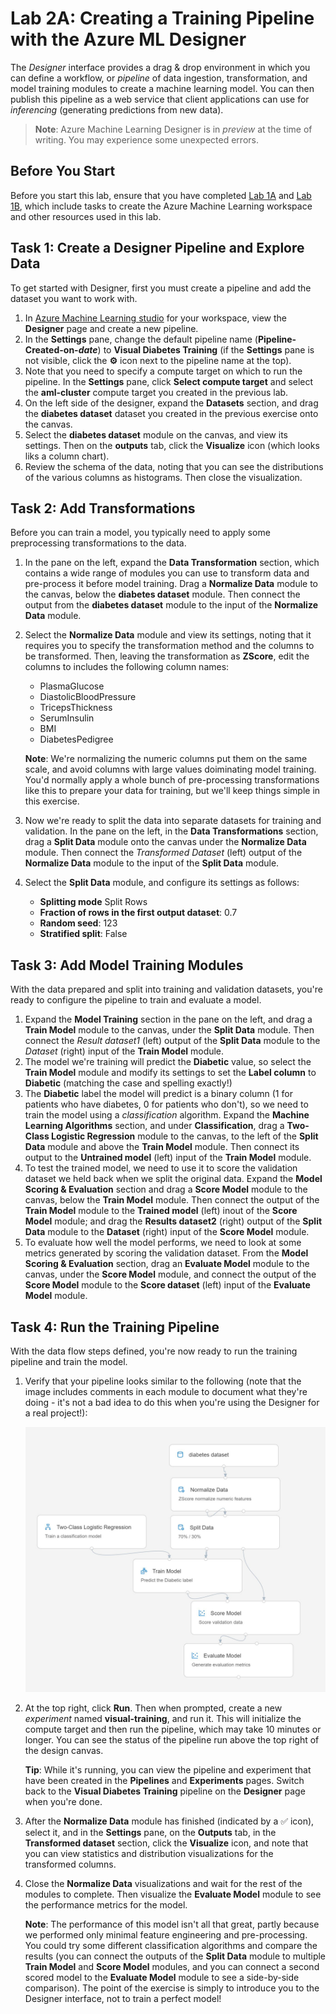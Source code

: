 # Lab 2A: Creating a Training Pipeline with the Azure ML Designer

The *Designer* interface provides a drag & drop environment in which you can define a workflow, or *pipeline* of data ingestion, transformation, and model training modules to create a machine learning model. You can then publish this pipeline as a web service that client applications can use for *inferencing* (generating predictions from new data).

> **Note**: Azure Machine Learning Designer is in *preview* at the time of writing. You may experience some unexpected errors.

## Before You Start

Before you start this lab, ensure that you have completed [Lab 1A](Lab01A.md) and [Lab 1B](Lab01B.md), which include tasks to create the Azure Machine Learning workspace and other resources used in this lab.

## Task 1: Create a Designer Pipeline and Explore Data

To get started with Designer, first you must create a pipeline and add the dataset you want to work with.

1. In [Azure Machine Learning studio](https://ml.azure.com) for your workspace, view the **Designer** page and create a new pipeline.
2. In the **Settings** pane, change the default pipeline name (**Pipeline-Created-on-*date***) to **Visual Diabetes Training** (if the **Settings** pane is not visible, click the **&#9881;** icon next to the pipeline name at the top).
3. Note that you need to specify a compute target on which to run the pipeline. In the **Settings** pane, click **Select compute target** and select the **aml-cluster** compute target you created in the previous lab.
4. On the left side of the designer, expand the **Datasets** section, and drag the **diabetes dataset** dataset you created in the previous exercise onto the canvas.
5. Select the **diabetes dataset** module on the canvas, and view its settings. Then on the **outputs** tab, click the **Visualize** icon (which looks liks a column chart).
6. Review the schema of the data, noting that you can see the distributions of the various columns as histograms. Then close the visualization.

## Task 2: Add Transformations

Before you can train a model, you typically need to apply some preprocessing transformations to the data.

1. In the pane on the left, expand the **Data Transformation** section, which contains a wide range of modules you can use to transform data and pre-process it before model training. Drag a **Normalize Data** module to the canvas, below the **diabetes dataset** module. Then connect the output from the **diabetes dataset** module to the input of the **Normalize Data** module.
2. Select the **Normalize Data** module and view its settings, noting that it requires you to specify the transformation method and the columns to be transformed. Then, leaving the transformation as **ZScore**, edit the columns to includes the following column names:
    * PlasmaGlucose
    * DiastolicBloodPressure
    * TricepsThickness
    * SerumInsulin
    * BMI
    * DiabetesPedigree

    **Note**: We're normalizing the numeric columns put them on the same scale, and avoid columns with large values doiminating model training. You'd normally apply a whole bunch of pre-processing transformations like this to prepare your data for training, but we'll keep things simple in this exercise.

3. Now we're ready to split the data into separate datasets for training and validation. In the pane on the left, in the **Data Transformations** section, drag a **Split Data** module onto the canvas under the **Normalize Data** module. Then connect the *Transformed Dataset* (left) output of the **Normalize Data** module to the input of the **Split Data** module.
4. Select the **Split Data** module, and configure its settings as follows:
    * **Splitting mode** Split Rows
    * **Fraction of rows in the first output dataset**: 0.7
    * **Random seed**: 123
    * **Stratified split**: False

## Task 3: Add Model Training Modules

With the data prepared and split into training and validation datasets, you're ready to configure the pipeline to train and evaluate a model.

1. Expand the **Model Training** section in the pane on the left, and drag a **Train Model** module to the canvas, under the **Split Data** module. Then connect the *Result dataset1* (left) output of the **Split Data** module to the *Dataset* (right) input of the **Train Model** module.
2. The model we're training will predict the **Diabetic** value, so select the **Train Model** module and modify its settings to set the **Label column** to  **Diabetic** (matching the case and spelling exactly!)
3. The **Diabetic** label the model will predict is a binary column (1 for patients who have diabetes, 0 for patients who don't), so we need to train the model using a *classification* algorithm. Expand the **Machine Learning Algorithms** section, and under **Classification**, drag a **Two-Class Logistic Regression** module to the canvas, to the left of the **Split Data** module and above the **Train Model** module. Then connect its output to the **Untrained model** (left) input of the **Train Model** module.
4. To test the trained model, we need to use it to score the validation dataset we held back when we split the original data. Expand the **Model Scoring & Evaluation** section and drag a **Score Model** module to the canvas, below the **Train Model** module. Then connect the output of the **Train Model** module to the **Trained model** (left) inout of the **Score Model** module; and drag the **Results dataset2** (right) output of the **Split Data** module to the **Dataset** (right) input of the **Score Model** module.
5. To evaluate how well the model performs, we need to look at some metrics generated by scoring the validation dataset. From the **Model Scoring & Evaluation** section, drag an **Evaluate Model** module to the canvas, under the **Score Model** module, and connect the output of the **Score Model** module to the **Score dataset** (left) input of the **Evaluate Model** module.

## Task 4:  Run the Training Pipeline

With the data flow steps defined, you're now ready to run the training pipeline and train the model.

1. Verify that your pipeline looks similar to the following (note that the image includes comments in each module to document what they're doing - it's not a bad idea to do this when you're using the Designer for a real project!):

    ![Visual Training Pipeline](images/visual-training.jpg)

2. At the top right, click **Run**. Then when prompted, create a new *experiment* named **visual-training**, and run it.  This will initialize the compute target and then run the pipeline, which may take 10 minutes or longer. You  can see the status of the pipeline run above the top right of the design canvas.

    **Tip**: While it's running, you can view the pipeline and experiment that have been created in the **Pipelines** and **Experiments** pages. Switch back to the **Visual Diabetes Training** pipeline on the **Designer** page when you're done.

3. After the **Normalize Data** module has finished (indicated by a &#x2705; icon), select it, and in the **Settings** pane, on the **Outputs** tab, in the **Transformed dataset** section, click the **Visualize** icon, and note that you can view statistics and distribution visualizations for the transformed columns.
4. Close the **Normalize Data** visualizations and wait for the rest of the modules to complete. Then visualize the **Evaluate Model** module to see the performance metrics for the model.

    **Note**: The performance of this model isn't all that great, partly because we performed only minimal feature engineering and pre-processing. You could try some different classification algorithms and compare the results (you can connect the outputs of the **Split Data** module to multiple **Train Model** and **Score Model** modules, and you can connect a second scored model to the **Evaluate Model** module to see a side-by-side comparison). The point of the exercise is simply to introduce you to the Designer interface, not to train a perfect model!
